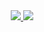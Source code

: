 <div align="center">
  <a href="https://github.com/momepp">
    <img src="https://github.com/MomePP/momepp-stats/blob/1ae742ecb510891e3374f317baf4903caa6f275f/github_stats.svg">
  </a>
  <a href="https://github.com/momepp/momepp">
    <img src="https://github-readme-stats.vercel.app/api?username=momepp&show_icons=true&count_private=true&theme=dark">
  </a>
</div>
<!--
**MomePP/momepp** is a ✨ _special_ ✨ repository because its `README.md` (this file) appears on your GitHub profile.

Here are some ideas to get you started:

- 🔭 I’m currently working on ...
- 🌱 I’m currently learning ...
- 👯 I’m looking to collaborate on ...
- 🤔 I’m looking for help with ...
- 💬 Ask me about ...
- 📫 How to reach me: ...
- 😄 Pronouns: ...
- ⚡ Fun fact: ...
-->
